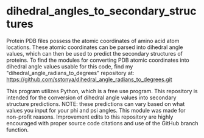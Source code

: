 # dihedral_angles_to_secondary_structures
Protein PDB files possess the atomic coordinates of amino acid atom locations. These atomic coordinates can be parsed into dihedral angle values, which can then be used to predict the secondary structures of proteins. To find the modules for converting PDB atomic coordinates into dihedral angle values usable for this code, find my "dihedral_angle_radians_to_degrees" repository at: https://github.com/sstonya/dihedral_angle_radians_to_degrees.git

This program utilizes Python, which is a free use program. This repository is intended for the conversion of dihedral angle values into secondary structure predictions. NOTE: these predictions can vary based on what values you input for your phi and psi angles. This module was made for non-profit reasons. Improvement edits to this repository are highly encouraged with proper source code citations and use of the GitHub branch function.
